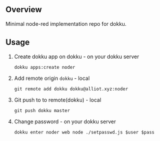 ##  Overview

Minimal node-red implementation repo for dokku. 

##  Usage

1. Create dokku app on dokku - on your dokku server
    ```
    dokku apps:create noder
    ```
2. Add remote origin `dokku` - local
    ```
    git remote add dokku dokku@alliot.xyz:noder
    ```
3. Git push to to remote(dokku) -  local
    ```
    git push dokku master
    ```
4. Change password  - on your dokku server
   ``` 
   dokku enter noder web node ./setpasswd.js $user $pass
   ``` 